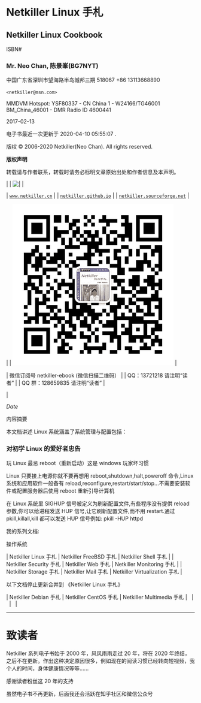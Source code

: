 # Netkiller Linux 手札

## Netkiller Linux Cookbook

ISBN# 

### Mr. Neo Chan, 陈景峯(BG7NYT)

中国广东省深圳市望海路半岛城邦三期
518067
+86 13113668890

`<netkiller@msn.com>`

MMDVM Hotspot:   YSF80337 - CN China 1 - W24166/TG46001 BM_China_46001 - DMR Radio ID 4600441 

2017-02-13

电子书最近一次更新于 2020-04-10 05:55:07 .

版权 © 2006-2020 Netkiller(Neo Chan). All rights reserved.

**版权声明**

转载请与作者联系，转载时请务必标明文章原始出处和作者信息及本声明。

|  &#124; ![ &#124;](http://creativecommons.org/licenses/by/3.0/)  |  

&#124; [`www.netkiller.cn`](http://www.netkiller.cn) &#124;
&#124; [`netkiller.github.io`](http://netkiller.github.io/) &#124;
&#124; [`netkiller.sourceforge.net`](http://netkiller.sourceforge.net/) &#124;

 |  &#124; ![ &#124;](img/weixin.jpg)  |  

&#124; 微信订阅号 netkiller-ebook (微信扫描二维码） &#124;
&#124; QQ：13721218 请注明“读者” &#124;
&#124; QQ 群：128659835 请注明“读者” &#124;

 |

$Date$

内容摘要

本文档讲述 Linux 系统涵盖了系统管理与配置包括：

### 对初学 Linux 的爱好者忠告

玩 Linux 最忌 reboot（重新启动）这是 windows 玩家坏习惯

Linux 只要接上电源你就不要再想用 reboot,shutdown,halt,poweroff 命令,Linux 系统和应用软件一般备有 reload,reconfigure,restart/start/stop...不需要安装软件或配置服务器后使用 reboot 重新引导计算机

在 Linux 系统里 SIGHUP 信号被定义为刷新配置文件,有些程序没有提供 reload 参数,你可以给进程发送 HUP 信号,让它刷新配置文件,而不用 restart.通过 pkill,killall,kill 都可以发送 HUP 信号例如: pkill -HUP httpd

我的系列文档:

操作系统

| Netkiller Linux 手札 | Netkiller FreeBSD 手札 | Netkiller Shell 手札 |
| Netkiller Security 手札 | Netkiller Web 手札 | Netkiller Monitoring 手札 |
| Netkiller Storage 手札 | Netkiller Mail 手札 | Netkiller Virtualization 手札 |

以下文档停止更新合并到 《Netkiller Linux 手札》

| Netkiller Debian 手札 | Netkiller CentOS 手札 | Netkiller Multimedia 手札 |   |   |   |

* * *

# 致读者

Netkiller 系列电子书始于 2000 年，风风雨雨走过 20 年，将在 2020 年终结，之后不在更新。作出这种决定原因很多，例如现在的阅读习惯已经转向短视频，我个人的时间，身体健康情况等等......

感谢读者粉丝这 20 年的支持

虽然电子书不再更新，后面我还会活跃在知乎社区和微信公众号